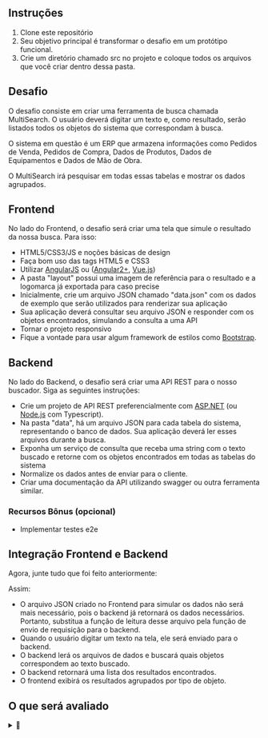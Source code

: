 ## Instruções

<ol>
  <li>Clone este repositório</li>
  <li>Seu objetivo principal é transformar o desafio em um protótipo funcional.</li>
  <li>Crie um diretório chamado src no projeto e coloque todos os arquivos que você criar dentro dessa pasta.</li>
</ol>

## Desafio

<p>
  O desafio consiste em criar uma ferramenta de busca chamada MultiSearch. O usuário deverá digitar um texto e, como resultado, serão listados todos os objetos do sistema que correspondam à busca.

  O sistema em questão é um ERP que armazena informações como Pedidos de Venda, Pedidos de Compra, Dados de Produtos, Dados de Equipamentos e Dados de Mão de Obra.

  O MultiSearch irá pesquisar em todas essas tabelas e mostrar os dados agrupados.

</p>

## Frontend

No lado do Frontend, o desafio será criar uma tela que simule o resultado da nossa busca.
Para isso:

- HTML5/CSS3/JS e  noções básicas de design
- Faça bom uso das tags HTML5 e CSS3
- Utilizar [AngularJS](https://angularjs.org) ou ([Angular2+](https://github.com/angular/angular), [Vue.js](https://github.com/vuejs/vue))
- A pasta "layout" possui uma imagem de referência para o resultado e a logomarca já exportada para caso precise
- Inicialmente, crie um arquivo JSON chamado "data.json" com os dados de exemplo que serão utilizados para renderizar sua aplicação
- Sua aplicação deverá consultar seu arquivo JSON e responder com os objetos encontrados, simulando a consulta a uma API
- Tornar o projeto responsivo
- Fique a vontade para usar algum framework de estilos como [Bootstrap](https://getbootstrap.com).

## Backend

No lado do Backend, o desafio será criar uma API REST para o nosso buscador.
Siga as seguintes instruções:

- Crie um projeto de API REST preferencialmente com [ASP.NET](https://www.asp.net) (ou [Node.js](https://nodejs.org) com Typescript).
- Na pasta "data", há um arquivo JSON para cada tabela do sistema, representando o banco de dados. Sua aplicação deverá ler esses arquivos durante a busca.
- Exponha um serviço de consulta que receba uma string com o texto buscado e retorne com os objetos encontrados em todas as tabelas do sistema
- Normalize os dados antes de enviar para o cliente.
- Criar uma documentação da API utilizando swagger ou outra ferramenta similar.

### Recursos Bônus (opcional)

- Implementar testes e2e

## Integração Frontend e Backend

Agora, junte tudo que foi feito anteriormente:

Assim:
- O arquivo JSON criado no Frontend para simular os dados não será mais necessário, pois o backend já retornará os dados necessários. Portanto, substitua a função de leitura desse arquivo pela função de envio de requisição para o backend.
- Quando o usuário digitar um texto na tela, ele será enviado para o backend.
- O backend lerá os arquivos de dados e buscará quais objetos correspondem ao texto buscado.
- O backend retornará uma lista dos resultados encontrados.
- O frontend exibirá os resultados agrupados por tipo de objeto.

## O que será avaliado

<details>
  <summary>🔽</summary>

1. **Código limpo e organizado:** Avaliaremos a estrutura do código, a legibilidade e a clareza das nomenclaturas, a consistência na utilização de boas práticas de programação e a organização dos arquivos e pastas.  
2. **Funcionalidade:** Verificaremos se a aplicação atende aos requisitos solicitados no desafio, como a busca correta dos objetos no backend, a exibição adequada dos resultados no frontend e a correta agrupação dos objetos.  
3. **Qualidade do código:** Analisaremos a qualidade do código em relação à eficiência, escalabilidade, segurança e manutenibilidade. Também observaremos o tratamento de erros e exceções de forma adequada.  
4. **Boas práticas de desenvolvimento:** Serão avaliadas as boas práticas de desenvolvimento, como a modularização do código, a utilização adequada de bibliotecas e frameworks, e a implementação de um design responsivo e amigável.  
5. **Conhecimento das tecnologias utilizadas:** Observaremos o conhecimento e a utilização adequada das tecnologias solicitadas, como AngularJS (ou outra opção), ASP.NET (ou Node.js) e outras bibliotecas/frameworks relacionadas.  
6. **Documentação e comentários:** Será avaliada a clareza da documentação e dos comentários presentes no código, que devem auxiliar na compreensão e manutenção do sistema.  
7. **Bônus:** Os recursos bônus implementados serão avaliados de acordo com a qualidade, a eficiência e a funcionalidade adicionada à aplicação.  

</details>
